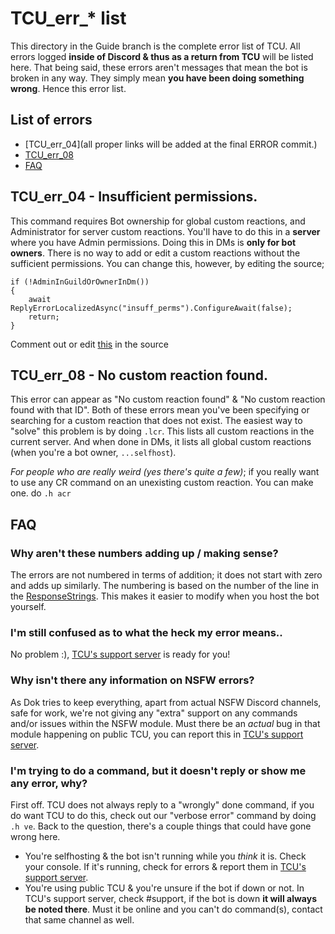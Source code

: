 # TCU_err_* list
This directory in the Guide branch is the complete error list of TCU. All errors logged **inside of Discord & thus as a return from TCU** will be listed here. That being said, these errors aren't messages that mean the bot is broken in any way. They simply mean **you have been doing something wrong**. Hence this error list.

## List of errors
* [TCU_err_04](all proper links will be added at the final ERROR commit.)
* [TCU_err_08](^)
* [FAQ](^)


## TCU_err_04 - Insufficient permissions.
This command requires Bot ownership for global custom reactions, and Administrator for server custom reactions.
You'll have to do this in a **server** where you have Admin permissions. Doing this in DMs is **only for bot owners**. There is no way to add or edit a custom reactions without the sufficient permissions. You can change this, however, by editing the source;  
```
if (!AdminInGuildOrOwnerInDm())
{
    await ReplyErrorLocalizedAsync("insuff_perms").ConfigureAwait(false);
    return;
}
```  
Comment out or edit [this](https://gitlab.com/Dok4440/TCUBetaBot/-/blob/develop/TCU.Core/Modules/CustomReactions/CustomReactions.cs#L38) in the source

## TCU_err_08 - No custom reaction found.
This error can appear as "No custom reaction found" & "No custom reaction found with that ID". Both of these errors mean you've been specifying or searching for a custom reaction that does not exist. The easiest way to "solve" this problem is by doing `.lcr`. This lists all custom reactions in the current server. And when done in DMs, it lists all global custom reactions (when you're a bot owner, `...selfhost`).

*For people who are really weird (yes there's quite a few)*; if you really want to use any CR command on an unexisting custom reaction. You can make one. do `.h acr`

## FAQ
### Why aren't these numbers adding up / making sense?  
The errors are not numbered in terms of addition; it does not start with zero and adds up similarly. The numbering is based on the number of the line in the [ResponseStrings](https://gitlab.com/Dok4440/TCUBetaBot/-/blob/develop/src/TCU/_strings/ResponseStrings.en-US.json). This makes it easier to modify when you host the bot yourself.

### I'm still confused as to what the heck my error means..  
No problem :), [TCU's support server](https://discord.gg/bYGcGCCRr2) is ready for you!  

### Why isn't there any information on NSFW errors?     
As Dok tries to keep everything, apart from actual NSFW Discord channels, safe for work, we're not giving any "extra" support on any commands and/or issues within the NSFW module. Must there be an *actual* bug in that module happening on public TCU, you can report this in [TCU's support server](https://discord.gg/bYGcGCCRr2).

### I'm trying to do a command, but it doesn't reply or show me any error, why?  
First off. TCU does not always reply to a "wrongly" done command, if you do want TCU to do this, check out our "verbose error" command by doing `.h ve`. Back to the question, there's a couple things that could have gone wrong here.

- You're selfhosting & the bot isn't running while you *think* it is. Check your console. If it's running, check for errors & report them in [TCU's support server](https://discord.gg/bYGcGCCRr2).
- You're using public TCU & you're unsure if the bot if down or not. In TCU's support server, check #support, if the bot is down **it will always be noted there**. Must it be online and you can't do command(s), contact that same channel as well.


